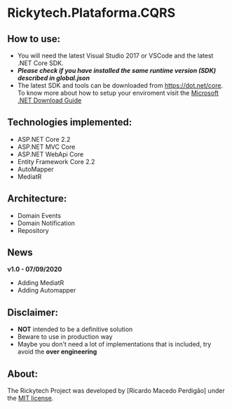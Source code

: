 # Rickytech.Plataforma.CQRS

## How to use:
- You will need the latest Visual Studio 2017 or VSCode and the latest .NET Core SDK.
- ***Please check if you have installed the same runtime version (SDK) described in global.json***
- The latest SDK and tools can be downloaded from https://dot.net/core.
To know more about how to setup your enviroment visit the [Microsoft .NET Download Guide](https://www.microsoft.com/net/download)

## Technologies implemented:
- ASP.NET Core 2.2 
 - ASP.NET MVC Core 
 - ASP.NET WebApi Core
- Entity Framework Core 2.2
- AutoMapper
- MediatR

## Architecture:
- Domain Events
- Domain Notification
- Repository

## News
**v1.0 - 07/09/2020**
- Adding MediatR 
- Adding Automapper

## Disclaimer:
- **NOT** intended to be a definitive solution
- Beware to use in production way
- Maybe you don't need a lot of implementations that is included, try avoid the **over engineering**

## About:
The Rickytech Project was developed by [Ricardo Macedo Perdigão] under the [MIT license](LICENSE).

